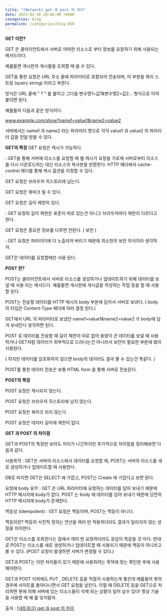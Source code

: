 ```yaml
---
title: "[Network] get 과 post 의 차이"
date: 2023-02-26 20:44:00 +0900
categories: blog
permalink: /categories/blog-050
---
```



**GET 이란?**

GET 은 클라이언트에서 서버로 어떠한 리소스로 부터 정보를 요청하기 위해 사용되는 메서드이다. 

예를들면 게시판의 게시물을 조회할 때 쓸 수 있다.

GET을 통한 요청은 URL 주소 끝에 파라미터로 포함되어 전송되며, 이 부분을 쿼리 스트링 (query string) 이라고 부른다.

방식은 URL 끝에 " ? " 를 붙이고 그다음 변수명1=값1&변수명2=값2... 형식으로 이어 붙이면 된다.

예를들어 다음과 같은 방식이다. 

www.example.com/show?name1=value1&name2=value2

서버에서는 name1 과 name2 라는 파라미터 명으로 각각 value1 과 value2 의 파라미터 값을 전달 받을 수 있다.

**GET의 특징**
GET 요청은 캐시가 가능하다. 

 : GET을 통해 서버에 리소스를 요청할 때 웹 캐시가 요청을 가로채 서버로부터 리소스를 다시 다운로드하는 대신 리소스의 복사본을 반환한다. HTTP 헤더에서 cache-control 헤더를 통해 캐시 옵션을 지정할 수 있다.


GET 요청은 브라우저 히스토리에 남는다.


GET 요청은 북마크 될 수 있다.


GET 요청은 길이 제한이 있다.

 : GET 요청의 길이 제한은 표준이 따로 있는건 아니고 브라우저마다 제한이 다르다고 한다. 


GET 요청은 중요한 정보를 다루면 안된다. ( 보안 )

 : GET 요청은 파라미터에 다 노출되어 버리기 때문에 최소한의 보안 의식이라 생각하자.


GET은 데이터를 요청할때만 사용 된다.

**POST 란?**

 POST는 클라이언트에서 서버로 리소스를 생성하거나 업데이트하기 위해 데이터를 보낼 때 사용 되는 메서드다. 예를들면 게시판에 게시글을 작성하는 작업 등을 할 때 사용할 된다.

POST는 전송할 데이터를 HTTP 메시지 body 부분에 담아서 서버로 보낸다. ( body 의 타입은 Content-Type 헤더에 따라 결정 된다.)

GET에서 URL 의 파라미터로 보냈던 name1=value1&name2=value2 가 body에 담겨 보내진다 생각하면 된다.

POST 로 데이터를 전송할 때 길이 제한이 따로 없어 용량이 큰 데이터를 보낼 때 사용하거나 GET처럼 데이터가 외부적으로 드러나는건 아니라서 보안이 필요한 부분에 많이 사용된다. 

( 하지만 데이터를 암호화하지 않으면 body의 데이터도 결국 볼 수 있는건 똑같다. )

POST를 통한 데이터 전송은 보통 HTML form 을 통해 서버로 전송된다. 

**POST의 특징**

POST 요청은 캐시되지 않는다.


POST 요청은 브라우저 히스토리에 남지 않는다.


POST 요청은 북마크 되지 않는다.


POST 요청은 데이터 길이에 제한이 없다.


**GET 과 POST 의 차이점**

GET과 POST의 특징만 보아도 차이가 나긴하지만 추가적으로 차이점을 정리해보면 다음과 같다.

 

사용목적 : GET은 서버의 리소스에서 데이터를 요청할 때, POST는 서버의 리소스를 새로 생성하거나 업데이트할 때 사용한다.

DB로 따지면 GET은 SELECT 에 가깝고, POST는 Create 에 가깝다고 보면 된다.


요청에 body 유무 : GET 은 URL 파라미터에 요청하는 데이터를 담아 보내기 때문에 HTTP 메시지에 body가 없다. POST 는 body 에 데이터를 담아 보내기 때문에 당연히 HTTP 메시지에 body가 존재한다.


멱등성 (idempotent) : GET 요청은 멱등이며, POST는 멱등이 아니다.


멱등이란?
멱등의 사전적 정의는 연산을 여러 번 적용하더라도 결과가 달라지지 않는 성질을 의미한다.

GET은 리소스를 조회한다는 점에서 여러 번 요청하더라도 응답이 똑같을 것 이다. 반대로 POST는 리소스를 새로 생성하거나 업데이트할 때 사용되기 때문에 멱등이 아니라고 볼 수 있다. (POST 요청이 발생하면 서버가 변경될 수 있다.)

 

  

GET과 POST는 이런 차이들이 있기 때문에 사용하려는 목적에 맞는 확인한 후에 사용해야한다.

GET과 POST 이외에도 PUT , DELETE 등을 적절히 사용하는게 좋은데 예를들어 봇의 경우에 사이트를 돌아다니면서 GET 요청을 날린다. 이럴 때 DELETE 등을 GET으로 처리하면 봇에 의해 서버에 있는 리소스들이 삭제 되는 상황이 일어 날수 있다! 항상 기술을 사용할 때 왜 를 잊지말자.

 

 
출처 : [[네트워크] get 과 post 의 차이](https://noahlogs.tistory.com/35)
